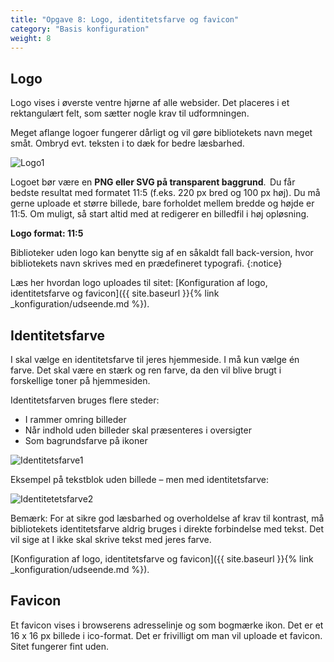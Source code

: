 ```yaml
---
title: "Opgave 8: Logo, identitetsfarve og favicon"
category: "Basis konfiguration"
weight: 8
---
```


## Logo

Logo vises i øverste ventre hjørne af alle websider. Det placeres i et rektangulært felt, som sætter nogle krav til udformningen. 

Meget aflange logoer fungerer dårligt og vil gøre bibliotekets navn meget småt. Ombryd evt. teksten i to dæk for bedre læsbarhed.

![Logo1](https://github.com/danskernesdigitalebibliotek/folkebibliotekernes_cms_manual/assets/1641342/2e9b1a4a-e230-4c40-b7ef-3cce79bda76d)

Logoet bør være en **PNG eller SVG på transparent baggrund**. 
Du får bedste resultat med formatet 11:5 (f.eks. 220 px bred og 100 px høj). Du må gerne uploade et større billede, bare forholdet mellem bredde og højde er 11:5. Om muligt, så start altid med at redigerer en billedfil i høj opløsning.

**Logo format: 11:5** 

Biblioteker uden logo kan benytte sig af en såkaldt fall back-version, hvor bibliotekets navn skrives med en prædefineret typografi. 
{:notice}

Læs her hvordan logo uploades til sitet: [Konfiguration af logo, identitetsfarve og favicon]({{ site.baseurl }}{% link _konfiguration/udseende.md %}). 

## Identitetsfarve
I skal vælge en identitetsfarve til jeres hjemmeside. I må kun vælge én farve. Det skal være en stærk og ren farve, da den vil blive brugt i forskellige toner på hjemmesiden.

Identitetsfarven bruges flere steder:
- I rammer omring billeder
- Når indhold uden billeder skal præsenteres i oversigter
- Som bagrundsfarve på ikoner

![Identitetsfarve1](https://github.com/danskernesdigitalebibliotek/folkebibliotekernes_cms_manual/assets/1641342/d9a434d6-8079-4e0c-95bd-dc3db3e3b9fd)

Eksempel på tekstblok uden billede – men med identitetsfarve: 

![Identitetetsfarve2](https://github.com/danskernesdigitalebibliotek/folkebibliotekernes_cms_manual/assets/1641342/5129bb24-db5b-4e7c-aa8c-7ae7a554e928)

Bemærk: For at sikre god læsbarhed og overholdelse af krav til kontrast, må bibliotekets identitetsfarve aldrig bruges i direkte forbindelse med tekst. Det vil sige at I ikke skal skrive tekst med jeres farve.

[Konfiguration af logo, identitetsfarve og favicon]({{ site.baseurl }}{% link _konfiguration/udseende.md %}).

## Favicon
Et favicon vises i browserens adresselinje og som bogmærke ikon. Det er et 16 x 16 px billede i ico-format.
Det er frivilligt om man vil uploade et favicon. Sitet fungerer fint uden.
